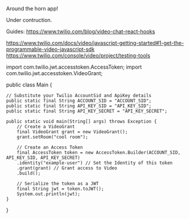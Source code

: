 Around the horn app!

Under contruction.

Guides:
https://www.twilio.com/blog/video-chat-react-hooks

https://www.twilio.com/docs/video/javascript-getting-started#1-get-the-programmable-video-javascript-sdk
https://www.twilio.com/console/video/project/testing-tools


import com.twilio.jwt.accesstoken.AccessToken;
import com.twilio.jwt.accesstoken.VideoGrant;

public class Main {

	// Substitute your Twilio AccountSid and ApiKey details
	public static final String ACCOUNT_SID = "ACCOUNT_SID";
	public static final String API_KEY_SID = "API_KEY_SID";
	public static final String API_KEY_SECRET = "API_KEY_SECRET";

	public static void main(String[] args) throws Exception {
		// Create a VideoGrant
		final VideoGrant grant = new VideoGrant();
		grant.setRoom("cool room");

		// Create an Access Token
		final AccessToken token = new AccessToken.Builder(ACCOUNT_SID, API_KEY_SID, API_KEY_SECRET)
		.identity("example-user") // Set the Identity of this token
		.grant(grant) // Grant access to Video
		.build();

		// Serialize the token as a JWT
		final String jwt = token.toJWT();
		System.out.println(jwt);
	}
}